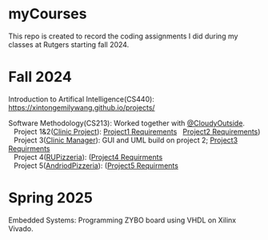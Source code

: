 # myCourses
This repo is created to record the coding assignments I did during my classes at Rutgers starting fall 2024.

# Fall 2024
Introduction to Artifical Intelligence(CS440): https://xintongemilywang.github.io/projects/


Software Methodology(CS213): Worked together with [@CloudyOutside](https://www.github.com/CloudyOutside). <br/>
&ensp; Project 1&2([Clinic Project](https://github.com/scarletrat/ClinicProject)): [Project1 Requirements](https://drive.google.com/file/d/1apouvBZ2b1mvGOR6oiEHSbFa8uEmHEQ2/view) 
&nbsp; [Project2 Requirements](https://drive.google.com/file/d/1yq51HquCGO0N1EgVQxIo-WrDjT6EQU0z/view)) <br/>
&ensp; Project 3([Clinic Manager](https://github.com/scarletrat/ClinicManager)): GUI and UML build on project 2; [Project3 Requirments](https://drive.google.com/file/d/1LYbzVvS2vZXH1pSRUDKcPiTBqAqItf6A/view) <br/>
&ensp; Project 4([RUPizzeria](https://github.com/scarletrat/RUPizzeria)): ([Project4 Requirments](https://drive.google.com/file/d/1Tadd5JhRK4brmBOf1xg_CS1T53sB9Ozl/view) <br/>
&ensp; Project 5([AndriodPizzeria](https://github.com/scarletrat/AndriodPizzeria)): ([Project5 Requirments](https://drive.google.com/file/d/1xOXyxOflTfWufr9mjuyCn4LOvBAgo8qD/view) <br/>

# Spring 2025
Embedded Systems: Programming ZYBO board using VHDL on Xilinx Vivado.
